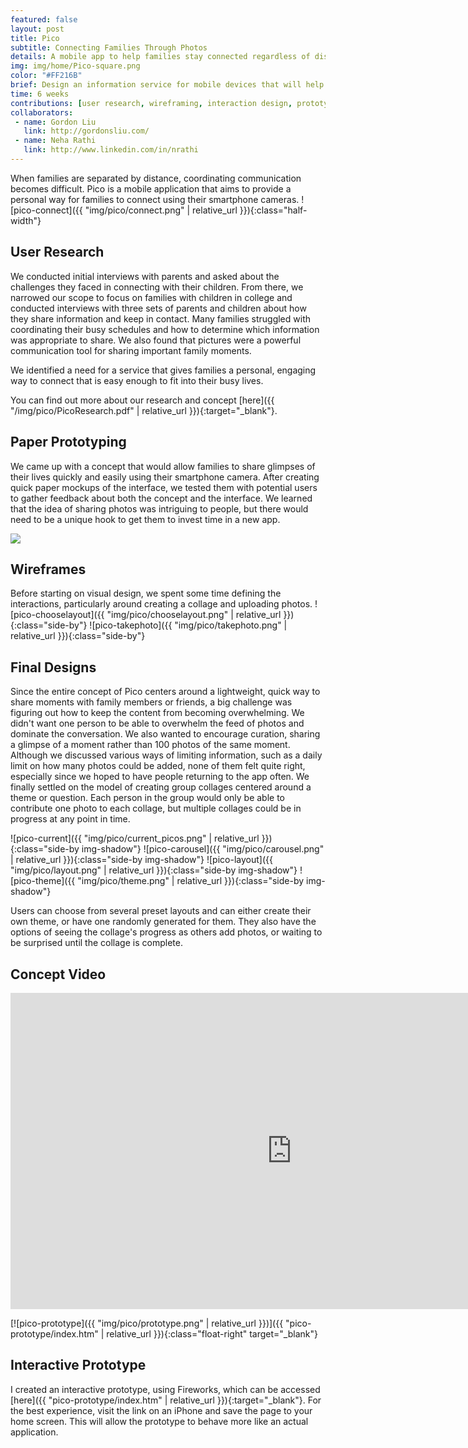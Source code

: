```yaml
---
featured: false
layout: post
title: Pico
subtitle: Connecting Families Through Photos
details: A mobile app to help families stay connected regardless of distance
img: img/home/Pico-square.png
color: "#FF216B"
brief: Design an information service for mobile devices that will help families connect.
time: 6 weeks
contributions: [user research, wireframing, interaction design, prototyping]
collaborators:
 - name: Gordon Liu
   link: http://gordonsliu.com/
 - name: Neha Rathi
   link: http://www.linkedin.com/in/nrathi
---
```

When families are separated by distance, coordinating communication becomes difficult. Pico is a mobile application that aims to provide a personal way for families to connect using their smartphone cameras.
![pico-connect]({{ "img/pico/connect.png" | relative_url }}){:class="half-width"}

## User Research
We conducted initial interviews with parents and asked about the challenges they faced in connecting with their children. From there, we narrowed our scope to focus on families with children in college and conducted interviews with three sets of parents and children about how they share information and keep in contact. Many families struggled with coordinating their busy schedules and how to determine which information was appropriate to share. We also found that pictures were a powerful communication tool for sharing important family moments. 
<p class="pull-quote"> We identified a need for  a service that gives families a personal, engaging way to connect that is easy enough to fit into their busy lives.</p>

You can find out more about our research and concept [here]({{ "/img/pico/PicoResearch.pdf" | relative_url }}){:target="_blank"}.

## Paper Prototyping
We came up with a concept that would allow families to share glimpses of their lives quickly and easily using their smartphone camera. After creating quick paper mockups of the interface, we tested them with potential users to gather feedback about both the concept and the interface. We learned that the idea of sharing photos was intriguing to people, but there would need to be a unique hook to get them to invest time in a new app.

<div><img class="full-width" src="{{ "img/pico/paper2.png" | relative_url }}"/></div>

## Wireframes
Before starting on visual design, we spent some time defining the interactions, particularly around creating a collage and uploading photos.
![pico-chooselayout]({{ "img/pico/chooselayout.png" | relative_url }}){:class="side-by"}
![pico-takephoto]({{ "img/pico/takephoto.png" | relative_url }}){:class="side-by"}
<div class="clearfix"></div>

## Final Designs
Since the entire concept of Pico centers around a lightweight, quick way to share moments with family members or friends, a big challenge was figuring out how to keep the content from becoming overwhelming. We didn't want one person to be able to overwhelm the feed of photos and dominate the conversation. We also wanted to encourage curation, sharing a glimpse of a moment rather than 100 photos of the same moment. Although we discussed various ways of limiting information, such as a daily limit on how many photos could be added, none of them felt quite right, especially since we hoped to have people returning to the app often. We finally settled on the model of creating group collages centered around a theme or question. Each person in the group would only be able to contribute one photo to each collage, but multiple collages could be in progress at any point in time.
<div markdown="block" class="break-out"> 
![pico-current]({{ "img/pico/current_picos.png" | relative_url }}){:class="side-by img-shadow"}
![pico-carousel]({{ "img/pico/carousel.png" | relative_url }}){:class="side-by img-shadow"}
![pico-layout]({{ "img/pico/layout.png" | relative_url }}){:class="side-by img-shadow"}
![pico-theme]({{ "img/pico/theme.png" | relative_url }}){:class="side-by img-shadow"}
</div>

Users can choose from several preset layouts and can either create their own theme, or have one randomly generated for them. They also have the options of seeing the collage's progress as others add photos, or waiting to be surprised until the collage is complete.

## Concept Video
<iframe class="video-embed" src="https://player.vimeo.com/video/66476201?color=ffffff&title=0&byline=0&portrait=0" width="900" height="506" frameborder="0" webkitallowfullscreen mozallowfullscreen allowfullscreen></iframe>

[![pico-prototype]({{ "img/pico/prototype.png" | relative_url }})]({{ "pico-prototype/index.htm" | relative_url }}){:class="float-right" target="_blank"}  

## Interactive Prototype
I created an interactive prototype, using Fireworks, which can be accessed [here]({{ "pico-prototype/index.htm" | relative_url }}){:target="_blank"}. For the best experience, visit the link on an iPhone and save the page to your home screen. This will allow the prototype to behave more like an actual application.

